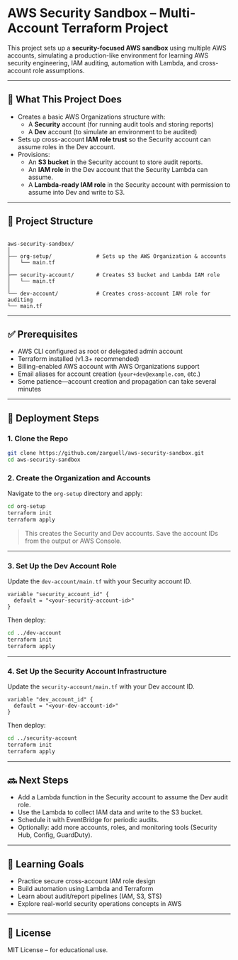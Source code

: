 # AWS Security Sandbox – Multi-Account Terraform Project

This project sets up a **security-focused AWS sandbox** using multiple AWS accounts, simulating a production-like environment for learning AWS security engineering, IAM auditing, automation with Lambda, and cross-account role assumptions.

---

## 📌 What This Project Does

- Creates a basic AWS Organizations structure with:
  - A **Security** account (for running audit tools and storing reports)
  - A **Dev** account (to simulate an environment to be audited)
- Sets up cross-account **IAM role trust** so the Security account can assume roles in the Dev account.
- Provisions:
  - An **S3 bucket** in the Security account to store audit reports.
  - An **IAM role** in the Dev account that the Security Lambda can assume.
  - A **Lambda-ready IAM role** in the Security account with permission to assume into Dev and write to S3.

---

## 📁 Project Structure

```

aws-security-sandbox/
│
├── org-setup/              # Sets up the AWS Organization & accounts
│   └── main.tf
│
├── security-account/       # Creates S3 bucket and Lambda IAM role
│   └── main.tf
│
└── dev-account/            # Creates cross-account IAM role for auditing
└── main.tf

````

---

## ✅ Prerequisites

- AWS CLI configured as root or delegated admin account
- Terraform installed (v1.3+ recommended)
- Billing-enabled AWS account with AWS Organizations support
- Email aliases for account creation (`your+dev@example.com`, etc.)
- Some patience—account creation and propagation can take several minutes

---

## 🚀 Deployment Steps

### 1. Clone the Repo

```bash
git clone https://github.com/zarguell/aws-security-sandbox.git
cd aws-security-sandbox
````

### 2. Create the Organization and Accounts

Navigate to the `org-setup` directory and apply:

```bash
cd org-setup
terraform init
terraform apply
```

> This creates the Security and Dev accounts. Save the account IDs from the output or AWS Console.

---

### 3. Set Up the Dev Account Role

Update the `dev-account/main.tf` with your Security account ID.

```hcl
variable "security_account_id" {
  default = "<your-security-account-id>"
}
```

Then deploy:

```bash
cd ../dev-account
terraform init
terraform apply
```

---

### 4. Set Up the Security Account Infrastructure

Update the `security-account/main.tf` with your Dev account ID.

```hcl
variable "dev_account_id" {
  default = "<your-dev-account-id>"
}
```

Then deploy:

```bash
cd ../security-account
terraform init
terraform apply
```

---

## 🔜 Next Steps

* Add a Lambda function in the Security account to assume the Dev audit role.
* Use the Lambda to collect IAM data and write to the S3 bucket.
* Schedule it with EventBridge for periodic audits.
* Optionally: add more accounts, roles, and monitoring tools (Security Hub, Config, GuardDuty).

---

## 🧠 Learning Goals

* Practice secure cross-account IAM role design
* Build automation using Lambda and Terraform
* Learn about audit/report pipelines (IAM, S3, STS)
* Explore real-world security operations concepts in AWS

---

## 📎 License

MIT License – for educational use.

